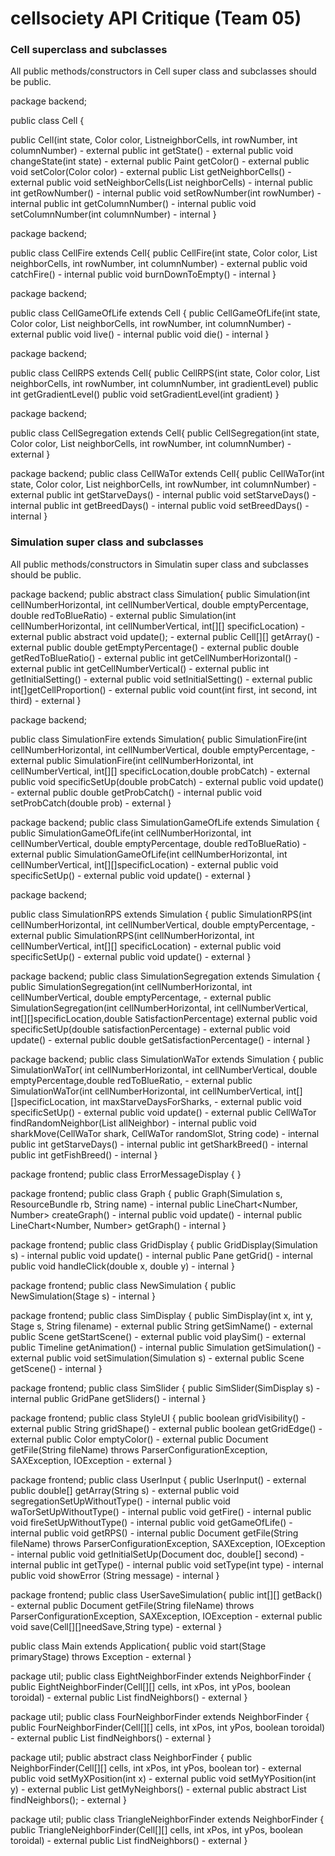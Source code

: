 # cellsociety API Critique (Team 05)

### Cell superclass and subclasses

All public methods/constructors in Cell super class and subclasses should be public.

package backend;

public class Cell { 

public Cell(int state, Color color, List<Cell>neighborCells, int rowNumber, int columnNumber) - external
public int getState() - external
public void changeState(int state) - external
public Paint getColor() - external
public void setColor(Color color) - external
public List<Cell> getNeighborCells() - external
public void setNeighborCells(List<Cell> neighborCells) - internal
public int getRowNumber() - internal
public void setRowNumber(int rowNumber) - internal
public int getColumnNumber() - internal
public void setColumnNumber(int columnNumber) - internal
}
 
package backend;

public class CellFire extends Cell{ 
public CellFire(int state, Color color, List<Cell> neighborCells, int rowNumber, int columnNumber) - external
public void catchFire() - internal
public void burnDownToEmpty() - internal
}
 
package backend;

public class CellGameOfLife extends Cell { 
public CellGameOfLife(int state, Color color, List<Cell> neighborCells, int rowNumber, int columnNumber) - external 
public void live() - internal
public void die() - internal
}
 
package backend;

public class CellRPS extends Cell{ 
public CellRPS(int state, Color color, List<Cell> neighborCells, int rowNumber, int columnNumber, int gradientLevel) 
public int getGradientLevel() 
public void setGradientLevel(int gradient) 
}
 
package backend;

public class CellSegregation extends Cell{ 
public CellSegregation(int state, Color color, List<Cell> neighborCells, int rowNumber, int columnNumber) - external
}
 
package backend;
public class CellWaTor extends Cell{ 
public CellWaTor(int state, Color color, List<Cell> neighborCells, int rowNumber, int columnNumber) - external
public int getStarveDays() - internal
public void setStarveDays() - internal
public int getBreedDays() - internal
public void setBreedDays() - internal
}
 
### Simulation super class and subclasses
 
All public methods/constructors in Simulatin super class and subclasses should be public.
 
package backend;
public abstract class Simulation{ 
public Simulation(int cellNumberHorizontal, int cellNumberVertical, double emptyPercentage, double redToBlueRatio) - external
public Simulation(int cellNumberHorizontal, int cellNumberVertical, int[][] specificLocation) - external
public abstract void update(); - external
public Cell[][] getArray() - external
public double getEmptyPercentage() - external
public double getRedToBlueRatio() - external
public int getCellNumberHorizontal() - external
public int getCellNumberVertical() - external
public int getInitialSetting() - external
public void setInitialSetting() - external
public int[]getCellProportion() - external
public void count(int first, int second, int third) - external
}
 
package backend;

public class SimulationFire extends Simulation{ 
public SimulationFire(int cellNumberHorizontal, int  cellNumberVertical, double emptyPercentage, - external
public SimulationFire(int cellNumberHorizontal, int cellNumberVertical, int[][] specificLocation,double probCatch) - external
public void specificSetUp(double probCatch) - external
public void update() - external
public double getProbCatch() - internal
public void setProbCatch(double prob) - external
}
 
package backend;
public class SimulationGameOfLife extends Simulation { 
public SimulationGameOfLife(int cellNumberHorizontal, int cellNumberVertical, double emptyPercentage, double redToBlueRatio) - external
public SimulationGameOfLife(int cellNumberHorizontal, int cellNumberVertical, int[][]specificLocation) - external
public void specificSetUp() - external
public void update() - external
}
 
package backend;

public class SimulationRPS extends Simulation { 
public SimulationRPS(int cellNumberHorizontal, int  cellNumberVertical, double emptyPercentage, - external
public SimulationRPS(int cellNumberHorizontal, int cellNumberVertical, int[][] specificLocation) - external
public void specificSetUp() - external
public void update() - external
}
 
package backend;
public class SimulationSegregation extends Simulation { 
public SimulationSegregation(int cellNumberHorizontal, int cellNumberVertical, double emptyPercentage, - external
public SimulationSegregation(int cellNumberHorizontal, int cellNumberVertical, int[][]specificLocation,double SatisfactionPercentage) external
public void specificSetUp(double satisfactionPercentage) - external
public void update() - external
public double getSatisfactionPercentage() - internal
}
 
package backend;
public class SimulationWaTor extends Simulation { 
  	public SimulationWaTor( int cellNumberHorizontal, int cellNumberVertical, double emptyPercentage,double redToBlueRatio, - external
	public SimulationWaTor(int cellNumberHorizontal, int cellNumberVertical, int[][]specificLocation, int maxStarveDaysForSharks, - external
	public void specificSetUp() - external
	public void update() - external
	public CellWaTor findRandomNeighbor(List<Cell> allNeighbor) - internal
	public void sharkMove(CellWaTor shark, CellWaTor randomSlot, String code) - internal
	public int getStarveDays() - internal
	public int getSharkBreed() - internal
	public int getFishBreed() - internal
}
 
package frontend;
public class ErrorMessageDisplay { 
  }
 
package frontend;
public  class Graph { 
public Graph(Simulation s, ResourceBundle rb, String name) - internal
public LineChart<Number, Number> createGraph() - internal
public void update() - internal
public LineChart<Number, Number> getGraph() - internal
}
 
package frontend;
public class GridDisplay { 
public GridDisplay(Simulation s) - internal
public void update() - internal
public Pane getGrid() - internal
public void handleClick(double x, double y) - internal
}
 
package frontend;
public class NewSimulation { 
public NewSimulation(Stage s) - internal
}
 
package frontend;
public class SimDisplay { 
public SimDisplay(int x, int y, Stage s, String filename) - external
public String getSimName() - external
public Scene getStartScene() - external
public void playSim() - external
public Timeline getAnimation() - internal
public Simulation getSimulation() - external
public void setSimulation(Simulation s) - external
public Scene getScene() - internal
}
 
package frontend;
public class SimSlider { 
public SimSlider(SimDisplay s) - internal
public GridPane getSliders() - internal
}
 
package frontend;
public class StyleUI { 
public boolean gridVisibility() - external
public String gridShape() - external
public boolean getGridEdge() - external
public Color emptyColor() - external
public Document getFile(String fileName) throws ParserConfigurationException, SAXException, IOException - external 
}
 
package frontend;
public class UserInput { 
public UserInput() - external
public double[] getArray(String s) - external
public void segregationSetUpWithoutType() - internal
public void waTorSetUpWithoutType() - internal
public void getFire() - internal
public void fireSetUpWithoutType() - internal
public void getGameOfLife() - internal
public void getRPS() - internal
public Document getFile(String fileName) throws ParserConfigurationException, SAXException, IOException - internal 
public void getInitialSetUp(Document doc, double[] second) - internal
public int getType() - internal
public void setType(int type) - internal
public void showError (String message) - internal
}
 
package frontend;
public class UserSaveSimulation{ 
public int[][] getBack() - external
public Document getFile(String fileName) throws ParserConfigurationException, SAXException, IOException - external 
public void save(Cell[][]needSave,String type) - external
}
 
public class Main extends Application{ 
public void start(Stage primaryStage) throws Exception - external
}
 
package util;
public class EightNeighborFinder extends NeighborFinder { 
public EightNeighborFinder(Cell[][] cells, int xPos, int yPos, boolean toroidal) - external
public List<Cell> findNeighbors() - external
}
 
package util;
public class FourNeighborFinder extends NeighborFinder { 
public FourNeighborFinder(Cell[][] cells, int xPos, int yPos, boolean toroidal) - external
public List<Cell> findNeighbors() - external
}
 
package util;
public abstract class NeighborFinder { 
public NeighborFinder(Cell[][] cells, int xPos, int yPos, boolean tor) - external
public void setMyXPosition(int x) - external
public void setMyYPosition(int y) - external
public List<Cell> getMyNeighbors() - external
public abstract List<Cell> findNeighbors(); - external
}
 
package util;
public class TriangleNeighborFinder extends NeighborFinder { 
public TriangleNeighborFinder(Cell[][] cells, int xPos, int yPos, boolean toroidal) - external
public List<Cell> findNeighbors() - external
}
 
